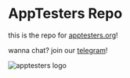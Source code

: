 # AppTesters Repo
this is the repo for [apptesters.org](https://apptesters.org)!

wanna chat? join our [telegram](https://t.me/AppleTesters)! 

![apptesters logo](https://cdn.discordapp.com/attachments/1105094393771347976/1146587609674547230/apptesters-resized.png)
